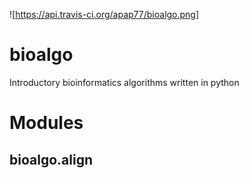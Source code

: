![https://api.travis-ci.org/apap77/bioalgo.png]
# bioalgo
Introductory bioinformatics algorithms written in python

# Modules

## bioalgo.align